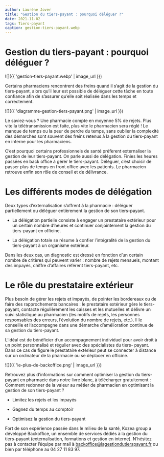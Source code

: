 ```yaml
---
author: Laurène Jover
title: "Gestion du tiers-payant : pourquoi déléguer ?"
date: 2021-11-02
tags: Tiers-payant
caption: gestion-tiers-payant.webp
---
```


# Gestion du tiers-payant : pourquoi déléguer ?

![]({{ 'gestion-tiers-payant.webp' | image_url }})


Certains pharmaciens rencontrent des freins quand il s’agit de la gestion du tiers-payant, alors qu’il leur est possible de déléguer cette tâche en toute confiance afin de s’assurer qu’elle soit réalisée dans les temps et correctement.

![]({{ 'diagramme-gestion-tiers-payant.png' | image_url }})


Le saviez-vous ? Une pharmacie compte en moyenne 5% de rejets. Plus vite la télétransmission est faite, plus vite le pharmacien sera réglé ! Le manque de temps ou la peur de perdre du temps, sans oublier la complexité des démarches sont souvent des freins retenus à la gestion du tiers-payant en interne pour les pharmaciens.

C’est pourquoi certains professionnels de santé préfèrent externaliser la gestion de leur tiers-payant. On parle aussi de délégation. Finies les heures passées en back office à gérer le tiers-payant. Déléguer, c’est choisir de passer plus de temps en front office avec les patients. Le pharmacien retrouve enfin son rôle de conseil et de délivrance.

# Les différents modes de délégation
Deux types d’externalisation s’offrent à la pharmacie : déléguer partiellement ou déléguer entièrement la gestion de son tiers-payant.

* La délégation partielle consiste à engager un prestataire extérieur pour un certain nombre d’heures et continuer conjointement la gestion du tiers-payant en officine.

* La délégation totale se résume à confier l’intégralité de la gestion du tiers-payant à un organisme extérieur.

Dans les deux cas, un diagnostic est dressé en fonction d’un certain nombre de critères qui peuvent varier : nombre de rejets mensuels, montant des impayés, chiffre d’affaires référent tiers-payant, etc.

# Le rôle du prestataire extérieur
Plus besoin de gérer les rejets et impayés, de pointer les bordereaux ou de faire des rapprochements bancaires : le prestataire extérieur gère le tiers-payant, contacte régulièrement les caisses et les mutuelles et délivre un suivi statistique au pharmacien (les motifs de rejets, les
personnes responsables des erreurs, l’évolution du nombre de rejets, etc.). Il le conseille et l’accompagne dans une démarche d’amélioration continue de sa gestion du tiers-payant.

L’idéal est de bénéficier d’un accompagnement individuel pour avoir droit à un point personnalisé et régulier avec des spécialistes du tiers- payant. Dans ce cas de figure le prestataire extérieur peut se connecter à distance sur un ordinateur de la pharmacie ou se déplacer en officine.

![]({{ 'le-plus-de-backoffice.png' | image_url }})



Retrouvez plus d’informations sur comment optimiser la gestion du tiers-payant en pharmacie dans notre livre blanc, à télécharger gratuitement :
Comment redonner de la valeur au métier de pharmacien en optimisant la gestion de son tiers-payant ?

* Limitez les rejets et les impayés

* Gagnez du temps au comptoir

* Optimisez la gestion du tiers-payant


Fort de son expérience passée dans le milieu de la santé, Kozea group a développé Backoffice, un ensemble de services dédiés à la gestion du tiers-payant (externalisation, formations et gestion en interne). N’hésitez pas à contacter l’équipe par mail à backoffice@lagestiondutierspayant.fr ou bien par téléphone au 04 27 11 83 97.
